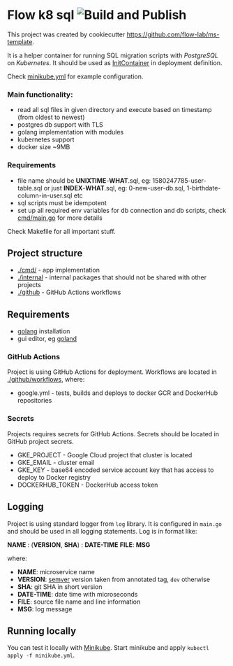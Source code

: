 # Flow k8 sql ![Build and Publish](https://github.com/flow-lab/flow-k8-sql/workflows/Build%20and%20Publish/badge.svg?branch=master)

This project was created by cookiecutter https://github.com/flow-lab/ms-template.

It is a helper container for running SQL migration scripts with _PostgreSQL_ on _Kubernetes_. It should be used as 
[InitContainer](https://kubernetes.io/docs/concepts/workloads/pods/init-containers/) in deployment definition.

Check [minikube.yml](./minikube.yml) for example configuration.

### Main functionality:

- read all sql files in given directory and execute based on timestamp (from oldest to newest)
- postgres db support with TLS
- golang implementation with modules
- kubernetes support
- docker size ~9MB

### Requirements

- file name should be **UNIXTIME**-**WHAT**.sql, eg: 1580247785-user-table.sql or just **INDEX**-**WHAT**.sql, eg:
  0-new-user-db.sql, 1-birthdate-column-in-user.sql etc  
- sql scripts must be idempotent
- set up all required env variables for db connection and db scripts, check [cmd/main.go](./cmd/main.go) for more details

Check Makefile for all important stuff.

## Project structure

- [./cmd/](./cmd/) - app implementation
- [./internal](./internal) - internal packages that should not be shared with other projects
- [./github](./.github/) - GitHub Actions workflows

## Requirements

- [golang](https://golang.org/doc/install) installation
- gui editor, eg [goland](https://www.jetbrains.com/go)

### GitHub Actions

Project is using GitHub Actions for deployment. Workflows are located in [./github/workflows](./github/workflows), where:

- google.yml - tests, builds and deploys to docker GCR and DockerHub repositories

### Secrets

Projects requires secrets for GitHub Actions. Secrets should be located in GitHub project secrets.

- GKE_PROJECT - Google Cloud project that cluster is located
- GKE_EMAIL - cluster email
- GKE_KEY - base64 encoded service account key that has access to deploy to Docker registry
- DOCKERHUB_TOKEN - DockerHub access token

## Logging

Project is using standard logger from `log` library. It is configured in `main.go` and should be used in all logging
statements. Log is in format like: 

**NAME** : (**VERSION**, **SHA**) : **DATE-TIME** **FILE**: **MSG**

where:

- **NAME**: microservice name
- **VERSION**: [semver](https://semver.org/) version taken from annotated tag, `dev` otherwise
- **SHA**: git SHA in short version
- **DATE-TIME**: date time with microseconds
- **FILE**: source file name and line information
- **MSG**: log message


## Running locally

You can test it locally with [Minikube](https://kubernetes.io/docs/setup/learning-environment/minikube/). Start minikube
 and apply `kubectl apply -f minikube.yml`.